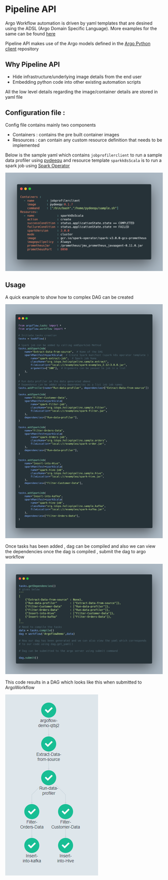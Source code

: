 # Pipeline API

Argo Workflow automation is driven by yaml templates that are desined using the  ADSL (Argo Domain Specific Language). More examples for the same can be found [here](https://github.com/argoproj/argo-workflows/tree/master/examples)

Pipeline API  makes use of the Argo models defined in the [Argo Python client](https://github.com/argoproj-labs/argo-client-python) repository

## Why Pipeline API

* Hide infrastructure/underlying image details from the end user
* Embedding python code into other existing automation scripts 

All the low level details regarding the image/container details are stored in yaml file

## Configuration file :

Config file contains mainly two components

* Containers : contains the pre built container images 
* Resources  : can contain any custom resource definition that needs to be implemented

Below is the sample yaml which contains `jobprofilerclient` to run a sample data profiler using [pydeequ](https://github.com/awslabs/python-deequ/) and resource template `sparkk8sScala` is to run a spark job using [Spark Operator](https://github.com/GoogleCloudPlatform/spark-on-k8s-operator)

![ConfigFile](img/configFile.png)

## Usage 

A quick example to show how to complex DAG can be created 

![tasks](img/tasks.png)

Once tasks has been added , dag can be compiled and also we can view the dependencies once the dag is compiled , submit the dag to argo workflow

![workflow](img/workflow.png)

This code results in a DAG which looks like this when submitted to ArgoWorkflow

![dag](img/dag.png)

